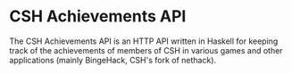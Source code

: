 # CSH Achievements API

The CSH Achievements API is an HTTP API written in Haskell for keeping track of
the achievements of members of CSH in various games and other applications
(mainly BingeHack, CSH's fork of nethack). 
